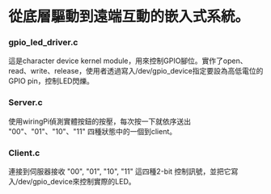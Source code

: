 # 從底層驅動到遠端互動的嵌入式系統。

### gpio_led_driver.c
這是character device kernel module，用來控制GPIO腳位。實作了open、read、write、release，使用者透過寫入/dev/gpio_device指定要設為高低電位的GPIO pin，控制LED閃爍。

### Server.c
使用wiringPi偵測實體按鈕的按壓，每次按一下就依序送出 "00"、"01"、"10"、"11" 四種狀態中的一個到client。

### Client.c
連接到伺服器接收 "00", "01", "10", "11" 這四種2-bit 控制訊號，並把它寫入/dev/gpio_device來控制實際的LED。


